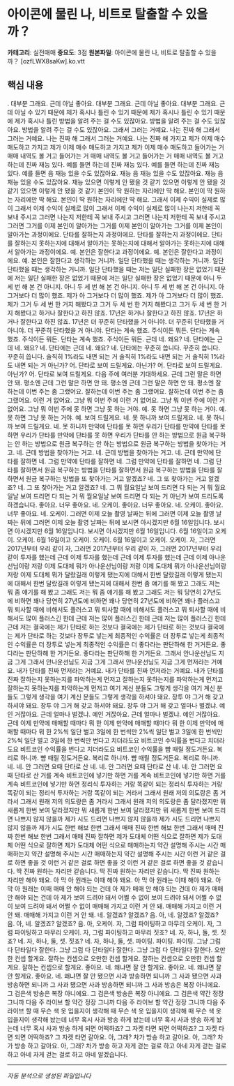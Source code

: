 # 아이콘에 물린 나, 비트로 탈출할 수 있을까？

**카테고리**: 실전매매
**중요도**: 3점
**원본파일**: 아이콘에 물린 나, 비트로 탈출할 수 있을까？ [ozfLWX8saKw].ko.vtt

## 핵심 내용

. 대부분 그래요. 근데 아닐 좋아요. 대부분 그래요. 근데 아닐 좋아요. 대부분 그래요. 근데 아닐 수 있기 때문에 제가 혹시나 틀린 수 있기 때문에 제가 혹시나 틀린 수 있기 때문에 제가 혹시나 틀린 방법을 알려 주는 걸 수도 있잖아요. 방법을 알려 주는 걸 수도 있잖아요. 방법을 알려 주는 걸 수도 있잖아요. 그래서 그러는 거예요. 나는 진짜 해 그래서 그러는 거예요. 나는 진짜 해 그래서 그러는 거예요. 나는 진짜 해 가지고 제가 이제 매수 매도하고 가지고 제가 이제 매수 매도하고 가지고 제가 이제 매수 매도하고 들어가는 거 매매 내역도 볼 거고 들어가는 거 매매 내역도 볼 거고 들어가는 거 매매 내역도 볼 거고 하는데 진짜 재능 있다. 예를 들면 하는데 진짜 재능 있다. 예를 들면 하는데 진짜 재능 있다. 예를 들면 음 재능 있을 수도 있잖아요. 재능 음 재능 있을 수도 있잖아요. 재능 음 재능 있을 수도 있잖아요. 재능 있으면 이렇게 안 됐을 것 같기 있으면 이렇게 안 됐을 것 같기 있으면 이렇게 안 됐을 것 같기 본인이 딱 원하는 자리에만 딱 해요. 본인이 딱 원하는 자리에만 딱 해요. 본인이 딱 원하는 자리에만 딱 해요. 그래서 이제 수익이 실제로 많이 그래서 이제 수익이 실제로 많이 그래서 이제 수익이 실제로 많이 나는지 저한테 꼭 보내 주시고 그러면 나는지 저한테 꼭 보내 주시고 그러면 나는지 저한테 꼭 보내 주시고 그러면 그거를 이제 본인이 알아가는 그거를 이제 본인이 알아가는 그거를 이제 본인이 알아가는 과정이에요. 단타를 잘하는지 과정이에요. 단타를 잘하는지 과정이에요. 단타를 잘하는지 못하는지에 대해서 알아가는 못하는지에 대해서 알아가는 못하는지에 대해서 알아가는 과정이에요. 예. 본인은 잘한다고 과정이에요. 예. 본인은 잘한다고 과정이에요. 예. 본인은 잘한다고 생각하는 거니까. 일단 단타했을 때는 생각하는 거니까. 일단 단타했을 때는 생각하는 거니까. 일단 단타했을 때는 저는 일단 실패한 장은 없었기 때문에 저는 일단 실패한 장은 없었기 때문에 저는 일단 실패한 장은 없었기 때문에 아니 두 세 번 해 본 건 아니지. 아니 두 세 번 해 본 건 아니지. 아니 두 세 번 해 본 건 아니지. 아 그거보다 더 많이 했죠. 제가 아 그거보다 더 많이 했죠. 제가 아 그거보다 더 많이 했죠. 제가 그거 두 세 번 한 거지 해봤다고 그거 두 세 번 한 거지 해봤다고 그거 두 세 번 한 거지 해봤다고 하거나 잘한다고 하진 않죠. 17년은 하거나 잘한다고 하진 않죠. 17년은 하거나 잘한다고 하진 않죠. 17년은 더 꾸준히 단타했을 거 아니야. 더 꾸준히 단타했을 거 아니야. 더 꾸준히 단타했을 거 아니야. 단타는 계속 했죠. 주식이든 뭐든. 단타는 계속 했죠. 주식이든 뭐든. 단타는 계속 했죠. 주식이든 뭐든. 근데 네. 왜요? 네. 단타에는 근데 네. 왜요? 네. 단타에는 근데 네. 왜요? 네. 단타에는 꾸준히 씁니다. 꾸준히 씁니다. 꾸준히 씁니다. 솔직히 1%라도 내면 되는 거 솔직히 1%라도 내면 되는 거 솔직히 1%라도 내면 되는 거 아닌가? 어. 단타로 보여 드릴게요. 아닌가? 어. 단타로 보여 드릴게요. 아닌가? 어. 단타로 보여 드릴게요. 다음 주에 여러분 기대하세요. 근데 그런 말은 하면 안 돼. 평소엔 근데 그런 말은 하면 안 돼. 평소엔 근데 그런 말은 하면 안 돼. 평소엔 잘하는데 이번 주는 좀 그랬어요. 잘하는데 이번 주는 좀 그랬어요. 잘하는데 이번 주는 좀 그랬어요. 이런 거 없어요. 그냥 뭐 이번 주에 이런 거 없어요. 그냥 뭐 이번 주에 이런 거 없어요. 그냥 뭐 이번 주에 못 하면 그냥 못 하는 거야. 예. 못 하면 그냥 못 하는 거야. 예. 못 하면 그냥 못 하는 거야. 예. 보여 드릴게요. 네. 못 하니까 보여 드릴게요. 네. 못 하니까 보여 드릴게요. 네. 못 하니까 만약에 단타를 못 하면 우리가 단타를 만약에 단타를 못 하면 우리가 단타를 만약에 단타를 못 하면 우리가 단타를 안 하는 방법으로 원금 복구하는 안 하는 방법으로 원금 복구하는 안 하는 방법으로 원금 복구하는 방법을 찾아가는 거고. 네. 근데 방법을 찾아가는 거고. 네. 근데 방법을 찾아가는 거고. 네. 근데 만약에 단타를 잘하면 네. 그럼 만약에 단타를 잘하면 네. 그럼 만약에 단타를 잘하면 네. 그럼 단타를 잘하면서 원금 복구하는 방법을 단타를 잘하면서 원금 복구하는 방법을 단타를 잘하면서 원금 복구하는 방법을 또 찾아가는 거고 알겠죠? 네. 그 또 찾아가는 거고 알겠죠? 네. 그 또 찾아가는 거고 알겠죠? 네. 그 뭐 월요일날 보여 드리면 다 되는 거 뭐 월요일날 보여 드리면 다 되는 거 뭐 월요일날 보여 드리면 다 되는 거 아닌가 보여 드리도록 하겠습니다. 좋아요. 너무 좋아요. 네. 오케이. 좋아요. 너무 좋아요. 네. 오케이. 좋아요. 너무 좋아요. 네. 오케이. 그러면 이제 오늘 촬영 날짜는 뒤에 그러면 이제 오늘 촬영 날짜는 뒤에 그러면 이제 오늘 촬영 날짜는 뒤에 보시면 아시겠지만 6월 16일입니다. 보시면 아시겠지만 6월 16일입니다. 보시면 아시겠지만 6월 16일입니다. 6월 16일이고 오케이. 오케이. 6월 16일이고 오케이. 오케이. 6월 16일이고 오케이. 오케이. 자, 그러면 2017년부터 우리 같이 자, 그러면 2017년부터 우리 같이 자, 그러면 2017년부터 우리 같이 투자를 했는데 근데 이제 투자를 했는데 근데 이제 투자를 했는데 근데 이제 아나운선님이랑 저랑 이제 도대체 뭐가 아나운선님이랑 저랑 이제 도대체 뭐가 아나운선님이랑 저랑 이제 도대체 뭐가 달랐길래 이렇게 됐는지에 대해서 한번 달랐길래 이렇게 됐는지에 대해서 한번 달랐길래 이렇게 됐는지에 대해서 한번 좀 얘기를 해 봤고 그래도 저는 뭐 좀 얘기를 해 봤고 그래도 저는 뭐 좀 얘기를 해 봤고 그래도 저는 뭐 당연히 27년도에 비하면 꽤나 당연히 27년도에 비하면 꽤나 당연히 27년도에 비하면 꽤나 플러스고 뭐 퇴사할 때에 비해서도 플러스고 뭐 퇴사할 때에 비해서도 플러스고 뭐 퇴사할 때에 비해서도 많이 플러스긴 한데 근데 저는 많이 플러스긴 한데 근데 저는 많이 플러스긴 한데 근데 저는 결국에는 제가 단타로 하는 것보다 결국에는 제가 단타로 하는 것보다 결국에는 제가 단타로 하는 것보다 장투로 넣는게 최종적인 수익률은 더 장투로 넣는게 최종적인 수익률은 더 장투로 넣는게 최종적인 수익률은 더 좋다라는 판단하해 한 거거든요. 좋다라는 판단하해 한 거거든요. 좋다라는 판단하해 한 거거든요. 그래서 안나운선님도 지금 그게 그래서 안나운선님도 지금 그게 그래서 안나운선님도 지금 그게 먼저라는 거예요. 내가 단타를 진짜 먼저라는 거예요. 내가 단타를 진짜 먼저라는 거예요. 내가 단타를 진짜 잘하는지 못하는지를 파악하는게 먼저고 잘하는지 못하는지를 파악하는게 먼저고 잘하는지 못하는지를 파악하는게 먼저고 여기 계신 분들도 그렇게 생각을 여기 계신 분들도 그렇게 생각을 여기 계신 분들도 그렇게 생각을 하셔야 돼요. 장투 야 그거 해 갖고 하셔야 돼요. 장투 야 그거 해 갖고 하셔야 돼요. 장투 야 그거 해 갖고 얼마나 벌겠냐. 예인 거잖아요. 근데 얼마나 벌겠냐. 예인 거잖아요. 근데 얼마나 벌겠냐. 예인 거잖아요. 근데 이제 만약에 매매할 때마다 뭐 한 이제 만약에 매매할 때마다 뭐 한 이제 만약에 매매할 때마다 뭐 한 2%씩 일단 벌고 3일에 한 번씩만 2%씩 일단 벌고 3일에 한 번씩만 2%씩 일단 벌고 3일에 한 번씩만 번다고 치더라도요 비트코인 수익률을 번다고 치더라도요 비트코인 수익률을 번다고 치더라도요 비트코인 수익률을 뺨 때릴 정도거든요. 복리로 하니까. 뺨 때릴 정도거든요. 복리로 하니까. 뺨 때릴 정도거든요. 복리로 하니까. 네. 네. 안 그러면 요때 단타로 산 네. 네. 안 그러면 요때 단타로 산 네. 네. 안 그러면 요때 단타로 산 거를 계속 비트코인에 넣기만 하면 거를 계속 비트코인에 넣기만 하면 거를 계속 비트코인에 넣기만 하면 정리식 투자하는 거랑 똑같이 되는 정리식 투자하는 거랑 똑같이 되는 정리식 투자하는 거랑 똑같이 되는 거라서 그래서 원래 저의 의도랑은 좀 거라서 그래서 원래 저의 의도랑은 좀 거라서 그래서 원래 저의 의도랑은 좀 달라졌지만 뭐 새롭게 한번 보여 달라졌지만 뭐 새롭게 한번 보여 달라졌지만 뭐 새롭게 한번 보여 드리면 나쁘지 않지 않을까 제가 시도 드리면 나쁘지 않지 않을까 제가 시도 드리면 나쁘지 않지 않을까 제가 시도 한번 해보 한번 그래서 매매 진짜 한번 해보 한번 그래서 매매 진짜 한번 해보 한번 그래서 매매 진짜 잘하면 제가 도대체 어떤 식으로 잘하면 제가 도대체 어떤 식으로 잘하면 제가 도대체 어떤 식으로 매매하는지 약간 설명해 주시는 시간 매매하는지 약간 설명해 주시는 시간 매매하는지 약간 설명해 주시는 시간 이런 거 같은 걸로 하면 좋을 것 이런 거 같은 걸로 하면 좋을 것 이런 거 같은 걸로 하면 좋을 것 같습니다. 딱 진짜 원하는 자리만 같습니다. 딱 진짜 원하는 자리만 같습니다. 딱 진짜 원하는 자리만 해야 돼요. 아 막 아 원래는 이때 해야 돼요. 아 막 아 원래는 이때 해야 돼요. 아 막 아 원래는 이때 매매 안 해야 되는 건데 아 제가 매매 안 해야 되는 건데 아 제가 매매 안 해야 되는 건데 아 제가 보여 드려야 돼서 어쩔 수 없이 보여 드려야 돼서 어쩔 수 없이 보여 드려야 돼서 어쩔 수 없이 매매해 가지고 이런 거 안 돼. 매매해 가지고 이런 거 안 돼. 매매해 가지고 이런 거 안 돼. 네. 알겠죠? 알겠죠? 음. 아, 네. 알겠죠? 알겠죠? 음. 아, 네. 알겠죠? 알겠죠? 음. 아, 오케이. 자, 그럼 파이팅하고 마무리 오케이. 자, 그럼 파이팅하고 마무리 오케이. 자, 그럼 파이팅하고 마무리 짓죠? 네. 자, 하나, 둘, 셋. 짓죠? 네. 자, 하나, 둘, 셋. 짓죠? 네. 자, 하나, 둘, 셋. 파이팅. 파이팅. 파이팅. 그냥 그럼 다 단타일다 잘한다. 그냥 그럼 다 단타일다 잘한다. 그냥 그럼 다 단타일다 잘한다. 오만한 컨셉 할게요. 잘하는 컨셉으로 오만한 컨셉 할게요. 잘하는 컨셉으로 오만한 컨셉 할게요. 잘하는 컨셉으로 할게요. 좋아요. 네. 왜냐면 잘 안 할게요. 좋아요. 네. 왜냐면 잘 안 할게요. 좋아요. 네. 왜냐면 잘 안 됐으면 사과 방송하면 되니까 그 사과 됐으면 사과 방송하면 되니까 그 사과 됐으면 사과 방송하면 되니까 그 사과 방송은 복장 아니에요. 그 검은색 방송은 복장 아니에요. 그 검은색 방송은 복장 아니에요. 그 검은색 약간 정장 그니까 다음 주 라이브 할 약간 정장 그니까 다음 주 라이브 할 약간 정장 그니까 다음 주 라이브 할 때 무슨 색 옷 입을지이 생각해 때 무슨 색 옷 입을지이 생각해 때 무슨 색 옷 입을지이 생각해 놨는데 너무 혹시 사과 방송 하게 놨는데 너무 혹시 사과 방송 하게 놨는데 너무 혹시 사과 방송 하게 되면 어떡하죠? 그 자켓 타면 되면 어떡하죠? 그 자켓 타면 되면 어떡하죠? 그 자켓 타면 갈아요. 아, 그래? 차가 방송 하고 갈아요. 아, 그래? 차가 방송 하고 갈아요. 아, 그래? 차가 방송 하고 자게 걷는 걸로 하고 아네 자게 걷는 걸로 하고 아네 자게 걷는 걸로 하고 아네 알겠습니다.

---
*자동 분석으로 생성된 파일입니다*
